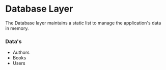 # Database Layer
The Database layer maintains a static list to manage the application's data in memory.

### Data's
- Authors
- Books
- Users
